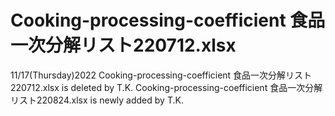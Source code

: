 # Cooking-processing-coefficient 食品一次分解リスト220712.xlsx

11/17(Thursday)2022
Cooking-processing-coefficient 食品一次分解リスト220712.xlsx is deleted by T.K.
Cooking-processing-coefficient 食品一次分解リスト220824.xlsx is newly added by T.K.
